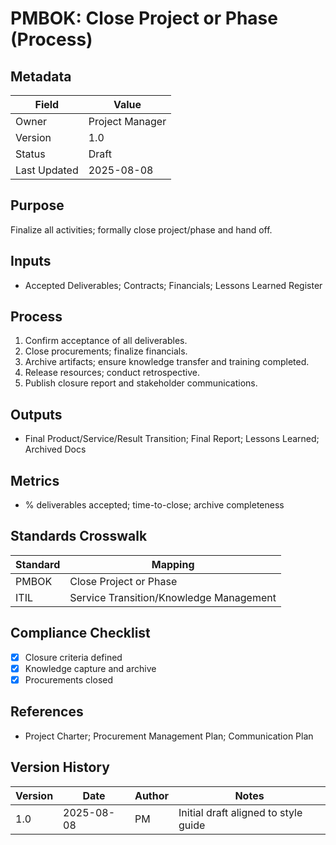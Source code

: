 # PMBOK: Close Project or Phase (Process)

## Metadata
| Field | Value |
|---|---|
| Owner | Project Manager |
| Version | 1.0 |
| Status | Draft |
| Last Updated | 2025-08-08 |

## Purpose
Finalize all activities; formally close project/phase and hand off.

## Inputs
- Accepted Deliverables; Contracts; Financials; Lessons Learned Register

## Process
1. Confirm acceptance of all deliverables.
2. Close procurements; finalize financials.
3. Archive artifacts; ensure knowledge transfer and training completed.
4. Release resources; conduct retrospective.
5. Publish closure report and stakeholder communications.

## Outputs
- Final Product/Service/Result Transition; Final Report; Lessons Learned; Archived Docs

## Metrics
- % deliverables accepted; time-to-close; archive completeness

## Standards Crosswalk
| Standard | Mapping |
|---|---|
| PMBOK | Close Project or Phase |
| ITIL | Service Transition/Knowledge Management |

## Compliance Checklist
- [x] Closure criteria defined
- [x] Knowledge capture and archive
- [x] Procurements closed

## References
- Project Charter; Procurement Management Plan; Communication Plan

## Version History
| Version | Date | Author | Notes |
|---|---|---|---|
| 1.0 | 2025-08-08 | PM | Initial draft aligned to style guide |
